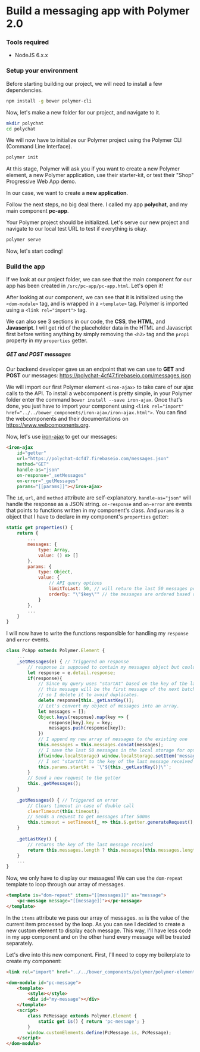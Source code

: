 # Build a messaging app with Polymer 2.0


### Tools required
- NodeJS 6.x.x

### Setup your environment
Before starting building our project, we will need to install a few dependencies.
```sh
npm install -g bower polymer-cli
```

Now, let's make a new folder for our project, and navigate to it.
```sh
mkdir polychat
cd polychat
```

We will now have to initialize our Polymer project using the Polymer CLI (Command Line Interface).
```sh
polymer init
```

At this stage, Polymer will ask you if you want to create a new Polymer element, a new Polymer application, use their starter-kit, or test their "Shop" Progressive Web App demo.

In our case, we want to create a **new application**.

Follow the next steps, no big deal there. I called my app **polychat**, and my main component **pc-app**.

Your Polymer project should be initialized. Let's serve our new project and navigate to our local test URL to test if everything is okay.
```sh
polymer serve
```

Now, let's start coding!

### Build the app

If we look at our project folder, we can see that the main component for our app has been created in `/src/pc-app/pc-app.html`. Let's open it!

After looking at our component, we can see that it is initialized using the `<dom-module>` tag, and is wrapped in a `<template>` tag. Polymer is imported using a `<link rel="import">` tag.

We can also see 3 sections in our code, the **CSS**, the **HTML**, and **Javascript**.
I will get rid of the placeholder data in the HTML and Javascript first before writing anything by simply removing the `<h2>` tag and the `prop1` property in my `properties` getter.

##### GET and POST messages

Our backend developer gave us an endpoint that we can use to **GET** and **POST** our messages: https://polychat-4cf47.firebaseio.com/messages.json

We will import our first Polymer element `<iron-ajax>` to take care of our ajax calls to the API. To install a webcomponent is pretty simple, in your Polymer folder enter the command `bower install --save iron-ajax`. Once that's done, you just have to import your component using `<link rel="import" href="../../bower_components/iron-ajax/iron-ajax.html">`. You can find the webcomponents and their documentations on https://www.webcomponents.org.

Now, let's use [iron-ajax](https://www.webcomponents.org/element/PolymerElements/iron-ajax) to get our messages:

```html
<iron-ajax
    id="getter"
    url="https://polychat-4cf47.firebaseio.com/messages.json"
    method="GET"
    handle-as="json"
    on-response="_setMessages"
    on-error="_getMessages"
    params="[[params]]"></iron-ajax>
```

The `id`, `url`, and `method` attribute are self-explanatory. `handle-as="json"` will handle the response as a JSON string. `on-response` and `on-error` are events that points to functions written in my component's class. And `params` is a object that I have to declare in my component's `properties` getter:

```js
static get properties() {
    return {
        ...
        messages: {
            type: Array,
            value: () => []
        },
        params: {
            type: Object,
            value: {
                // API query options
                limitToLast: 50, // will return the last 50 messages posted
                orderBy: "\"$key\"" // the messages are ordered based on the value of their key
            }
        },
        ...
    }
}
```

I will now have to write the functions responsible for handling my `response` and `error` events.

```js
class PcApp extends Polymer.Element {
    ...
    _setMessages(e) { // Triggered on response
        // response is supposed to contain my messages object but could be null
        let response = e.detail.response;
        if(response){
            // Since my query uses "startAt" based on the key of the last message I received,
            // this message will be the first message of the next batch of messages I get from the API,
            // so I delete it to avoid duplicates.
            delete response[this._getLastKey()];
            // Let's convert my object of messages into an array.
            let messages = [];
            Object.keys(response).map(key => {
                response[key].key = key;
                messages.push(response[key]);
            })
            // I append my new array of messages to the existing one
            this.messages = this.messages.concat(messages);
            // I save the last 50 messages in the local storage for optimization purposes
            if(window.localStorage) window.localStorage.setItem('messages', JSON.stringify(this.messages.slice(-50)));
            // I set "startAt" to the key of the last message received
            this.params.startAt = `\"${this._getLastKey()}\"`;
        }
        // Send a new request to the getter
        this._getMessages();
    }
    
    _getMessages() { // Triggered on error
        // Clears timeout in case of double call
        clearTimeout(this.timeout);
        // Sends a request to get messages after 500ms
        this.timeout = setTimeout(_ => this.$.getter.generateRequest(), 500);
    }
    
    _getLastKey() {
        // returns the key of the last message received
        return this.messages.length ? this.messages[this.messages.length - 1].key : "";
    }
    ...
}
```

Now, we only have to display our messages! We can use the `dom-repeat` template to loop through our array of messages.

```html
<template is="dom-repeat" items="[[messages]]" as="message">
    <pc-message message="[[message]]"></pc-message>
</template>
```

In the `items` attribute we pass our array of messages. `as` is the value of the current item processed by the loop.
As you can see I decided to create a new custom element to display each message. This way, I'll have less code in my app component and on the other hand every message will be treated separately.

Let's dive into this new component. First, I'll need to copy my boilerplate to create my component:
```html
<link rel="import" href="../../bower_components/polymer/polymer-element.html">

<dom-module id="pc-message">
    <template>
        <style></style>
        <div id="my-message"></div>
    </template>
    <script>
        class PcMessage extends Polymer.Element {
            static get is() { return 'pc-message'; }
        }
        window.customElements.define(PcMessage.is, PcMessage);
    </script>
</dom-module>
```